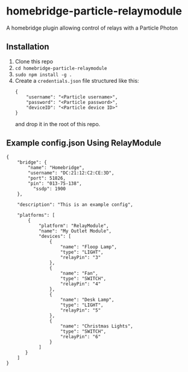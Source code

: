 # homebridge-particle-relaymodule
A homebridge plugin allowing control of relays with a Particle Photon

## Installation
1. Clone this repo
2. ```cd homebridge-particle-relaymodule```
3. ```sudo npm install -g .```
4. Create a ```credentials.json``` file structured like this:
    ```
    {
        "username": "<Particle username>",
        "password": "<Particle password>",
        "deviceID": "<Particle device ID>"
    }
    ```
   and drop it in the root of this repo.
   
## Example config.json Using RelayModule
```
{
    "bridge": {
        "name": "Homebridge",
        "username": "DC:21:12:C2:CE:3D",
        "port": 51826,
        "pin": "013-75-138",
	      "ssdp": 1900
    },
    
    "description": "This is an example config",

    "platforms": [
        {
            "platform": "RelayModule",
            "name": "My Outlet Module",
            "devices": [
                {
                    "name": "Floop Lamp",
                    "type": "LIGHT",
                    "relayPin": "3"
                },
                {
                    "name": "Fan",
                    "type": "SWITCH",
                    "relayPin": "4"
                },
                {
                    "name": "Desk Lamp",
                    "type": "LIGHT",
                    "relayPin": "5"
                },
                {
                    "name": "Christmas Lights",
                    "type": "SWITCH",
                    "relayPin": "6"
                }
            ]
       }
    ]
}
```
